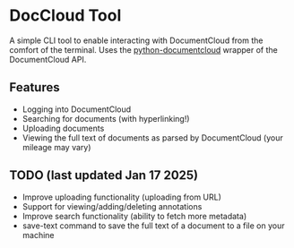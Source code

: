# DocCloud Tool

A simple CLI tool to enable interacting with DocumentCloud from the comfort of the terminal. Uses the [python-documentcloud](https://github.com/muckrock/python-documentcloud) wrapper of the DocumentCloud API.

## Features ##
- Logging into DocumentCloud
- Searching for documents (with hyperlinking!)
- Uploading documents
- Viewing the full text of documents as parsed by DocumentCloud (your mileage may vary)

## TODO (last updated Jan 17 2025) ##
- Improve uploading functionality (uploading from URL)
- Support for viewing/adding/deleting annotations
- Improve search functionality (ability to fetch more metadata)
- save-text command to save the full text of a document to a file on your machine

